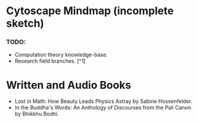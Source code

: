 # Cytoscape Mindmap (incomplete sketch)

### TODO:

- Computation theory knowledge-base.
- Research field branches. [^1]

# Written and Audio Books

- Lost in Math: How Beauty Leads Physics Astray by Sabine Hossenfelder.
- In the Buddha's Words: An Anthology of Discourses from the Pali Canon by Bhikkhu Bodhi.
